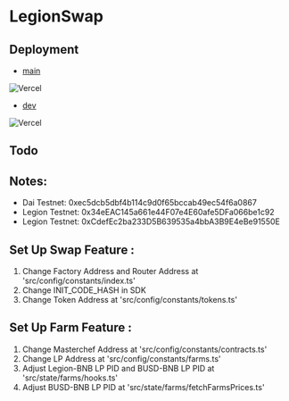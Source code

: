 # LegionSwap

## Deployment

- [main](https://legionswap.vercel.app)

![Vercel](https://therealsujitk-vercel-badge.vercel.app/?app=legionswap&style=for-the-badge)

- [dev](https://legionswap-ashalfarhan8.vercel.app)

![Vercel](https://therealsujitk-vercel-badge.vercel.app/?app=legionswap-ashalfarhan8&style=for-the-badge)

## Todo

## Notes:

- Dai Testnet: 0xec5dcb5dbf4b114c9d0f65bccab49ec54f6a0867
- Legion Testnet: 0x34eEAC145a661e44F07e4E60afe5DFa066be1c92
- Legion Testnet: 0xCdefEc2ba233D5B639535a4bbA3B9E4eBe91550E

## Set Up Swap Feature :

1. Change Factory Address and Router Address at 'src/config/constants/index.ts'
2. Change INIT_CODE_HASH in SDK
3. Change Token Address at 'src/config/constants/tokens.ts'

## Set Up Farm Feature :

1. Change Masterchef Address at 'src/config/constants/contracts.ts'
2. Change LP Address at 'src/config/constants/farms.ts'
3. Adjust Legion-BNB LP PID and BUSD-BNB LP PID at 'src/state/farms/hooks.ts'
4. Adjust BUSD-BNB LP PID at 'src/state/farms/fetchFarmsPrices.ts'
